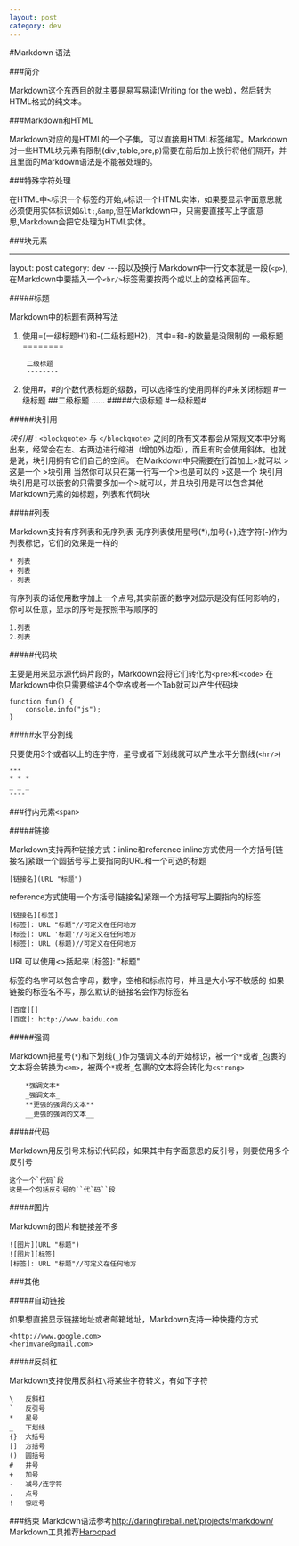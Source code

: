```yaml
---
layout: post
category: dev
---
```


#Markdown 语法

###简介

Markdown这个东西目的就主要是易写易读(Writing for the web)，然后转为HTML格式的纯文本。

###Markdown和HTML

Markdown对应的是HTML的一个子集，可以直接用HTML标签编写。Markdown对一些HTML块元素有限制(div·,table,pre,p)需要在前后加上换行将他们隔开，并且里面的Markdown语法是不能被处理的。

###特殊字符处理

在HTML中`<`标识一个标签的开始,`&`标识一个HTML实体，如果要显示字面意思就必须使用实体标识如`&lt;`,`&amp`,但在Markdown中，只需要直接写上字面意思,Markdown会把它处理为HTML实体。

###块元素

---
layout: post
category: dev
---段以及换行
Markdown中一行文本就是一段(`<p>`),在Markdown中要插入一个`<br/>`标签需要按两个或以上的空格再回车。

#####标题

Markdown中的标题有两种写法
1. 使用=(一级标题H1)和-(二级标题H2)，其中=和-的数量是没限制的
		一级标题
        ========
        
        二级标题
        --------
2. 使用#，#的个数代表标题的级数，可以选择性的使用同样的#来关闭标题
		#一级标题
        ##二级标题
        ......
        #####六级标题
        #一级标题#

#####块引用

*块引用* : `<blockquote>` 与 `</blockquote>` 之间的所有文本都会从常规文本中分离出来，经常会在左、右两边进行缩进（增加外边距），而且有时会使用斜体。也就是说，块引用拥有它们自己的空间。
在Markdown中只需要在行首加上>就可以
	>这是一个
	>块引用
当然你可以只在第一行写一个>也是可以的
	>这是一个
	块引用
块引用是可以嵌套的只需要多加一个>就可以，并且块引用是可以包含其他Markdown元素的如标题，列表和代码块

#####列表

Markdown支持有序列表和无序列表
无序列表使用星号(*),加号(+),连字符(-)作为列表标记，它们的效果是一样的

	* 列表
	+ 列表
	- 列表
有序列表的话使用数字加上一个点号,其实前面的数字对显示是没有任何影响的，你可以任意，显示的序号是按照书写顺序的

	1.列表
	2.列表

#####代码块

主要是用来显示源代码片段的，Markdown会将它们转化为`<pre>`和`<code>`
在Markdown中你只需要缩进4个空格或者一个Tab就可以产生代码块

	function fun() {
    	console.info("js");
    }
    
#####水平分割线

只要使用3个或者以上的连字符，星号或者下划线就可以产生水平分割线(`<hr/>`)

	***
    * * *
	_ _ _
	----

###行内元素`<span>`

#####链接

Markdown支持两种链接方式：inline和reference
inline方式使用一个方括号[链接名]紧跟一个圆括号写上要指向的URL和一个可选的标题

	[链接名](URL "标题")
    
reference方式使用一个方括号[链接名]紧跟一个方括号写上要指向的标签

	[链接名][标签]
    [标签]: URL "标题"//可定义在任何地方
    [标签]: URL '标题'//可定义在任何地方
    [标签]: URL (标题)//可定义在任何地方
    
URL可以使用<>括起来
	[标签]: <URL> "标题"

标签的名字可以包含字母，数字，空格和标点符号，并且是大小写不敏感的
如果链接的标签名不写，那么默认的链接名会作为标签名
	
    [百度][]
    [百度]: http://www.baidu.com

#####强调

Markdown把星号(`*`)和下划线(`_`)作为强调文本的开始标识，被一个`*`或者`_`包裹的文本将会转换为`<em>`，被两个`*`或者`_`包裹的文本将会转化为`<strong>`
		
        *强调文本*
        _强调文本_
        **更强的强调的文本**
        __更强的强调的文本__
        
#####代码

Markdown用反引号来标识代码段，如果其中有字面意思的反引号，则要使用多个反引号

	这个一个`代码`段
    这是一个包括反引号的``代`码``段
    
#####图片

Markdown的图片和链接差不多

	
    ![图片](URL "标题")
	![图片][标签]
    [标签]: URL "标题"//可定义在任何地方
    
###其他

#####自动链接

如果想直接显示链接地址或者邮箱地址，Markdown支持一种快捷的方式
	
    <http://www.google.com>
	<herimvane@gmail.com>

#####反斜杠

Markdown支持使用反斜杠`\`将某些字符转义，有如下字符
	
    \   反斜杠
    `   反引号
    *   星号
    _   下划线
    {}  大括号
    []  方括号
    ()  圆括号
    #   井号
    +   加号
    -   减号/连字符
    .   点号
    !   惊叹号
    
###结束
Markdown语法参考<http://daringfireball.net/projects/markdown/>
Markdown工具推荐[Haroopad]("http://pad.haroopress.com")